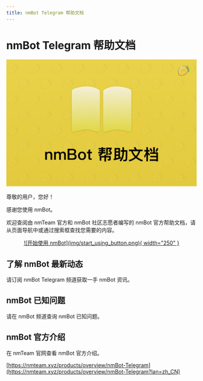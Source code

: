 ```yaml
---
title: nmBot Telegram 帮助文档
---
```


# nmBot Telegram 帮助文档

![欢迎](../img/doc%20cover.png)

尊敬的用户，您好！

感谢您使用 nmBot。

欢迎查阅由 nmTeam 官方和 nmBot 社区志愿者编写的 nmBot 官方帮助文档，请从页面导航中或通过搜索框查找您需要的内容。

<center>
<a href="https://t.me/nmnmfunbot" target="_blank">
![开始使用 nmBot](img/start_using_button.png){ width="250" }
</a>
</center>

## 了解 nmBot 最新动态

请订阅 nmBot Telegram 频道获取一手 nmBot 资讯。

<script async src="https://telegram.org/js/telegram-widget.js?19" data-telegram-post="nmbotchannel/3" data-width="100%" data-userpic="true"></script>

## nmBot 已知问题

请在 nmBot 频道查询 nmBot 已知问题。

<script async src="https://telegram.org/js/telegram-widget.js?19" data-telegram-post="nmbotchannel/4" data-width="100%" data-userpic="true"></script>

## nmBot 官方介绍

在 nmTeam 官网查看 nmBot 官方介绍。

[https://nmteam.xyz/products/overview/nmBot-Telegram](https://nmteam.xyz/products/overview/nmBot-Telegram?lan=zh_CN)
